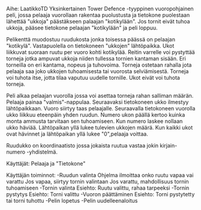 Aihe: LaatikkoTD Yksinkertainen Tower Defence -tyyppinen vuoropohjainen peli, jossa pelaaja vuorollaan rakentaa puolustusta ja tietokone puolestaan lähettää "ukkoja" päästäkseen palaajan "kotikylään". Jos tornit eivät tuhoa ukkoja, pääsee tietokone pelaajan "kotikylään" ja peli loppuu.

Pelikenttä muodostuu ruudukosta jonka toisessa päässä on pelaajan "kotikylä". Vastapuolella on tietokoneen "ukkojen" lähtöpaikka. Ukot liikkuvat suoraan ruutu per vuoro kohti kotikylää. Reitin varrelle voi pystyttää torneja jotka ampuvat ukkoja niiden tullessa tornien kantaman sisään. Eri torneilla on eri kantama, nopeus ja tuhovoima. Torneja ostetaan rahalla jota pelaaja saa joko ukkojen tuhoamisesta tai vuorosta selviämisestä. Torneja voi tuhota itse, jotta tilaa vaputuu uudelle tornille. Ukot eivät voi tuhota torneja.

Peli alkaa pelaajan vuorolla jossa voi asettaa torneja rahan salliman määrän. Pelaaja painaa "valmis"-nappulaa. Seuraavaksi tietokoneen ukko ilmestyy lähtöpaikkaan. Vuoro siirtyy taas pelaajalle. Seuraavalla tietokoneen vuorolla ukko liikkuu eteenpäin yhden ruudun. Numero ukon päällä kertoo kuinka monta ammusta tarvitaan sen tuhoamiseen. Kun numero laskee nollaan ukko häviää. Lähtöpaikan yllä lukee tulevien ukkojen määrä. Kun kaikki ukot ovat hävinnet ja lähtöpaikan yllä lukee "0",pelaaja voittaa.

Ruudukko on koordinaatisto jossa jokaista ruutua vastaa jokin kirjain-numero -yhdistelmä.

Käyttäjät: Pelaaja ja "Tietokone"

Käyttäjän toiminnot:
  -Ruudun valinta
    Ohjelma ilmoittaa onko ruutu vapaa vai varattu
    Jos vapaa, siirtyy tornin valintaan
    Jos varattu, mahdollisuus tornin tuhoamiseen
  -Tornin valinta
    Esiehto: Ruutu valittu, rahaa tarpeeksi
  -Tornin pystytys
    Esiehto: Torni valittu
  -Vuoron päättäminen
    Esiehto: Torni pystytetty tai torni tuhottu
  -Pelin lopetus
  -Pelin uudelleenaloitus
